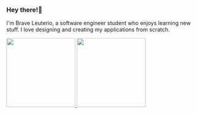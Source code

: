 
### Hey there!👋
I'm Brave Leuterio, a software engineer student who enjoys learning new stuff. I love designing and creating my applications from scratch. 

<a href="https://github.com/DauntlessDev">
  <img height="180em" src="https://github-readme-stats.vercel.app/api?username=DauntlessDev&theme=react&show_icons=true" />
  <img height="180em" src="https://github-readme-stats.vercel.app/api/top-langs/?username=DauntlessDev&theme=react&layout=compact" />
</a>

<br/>
